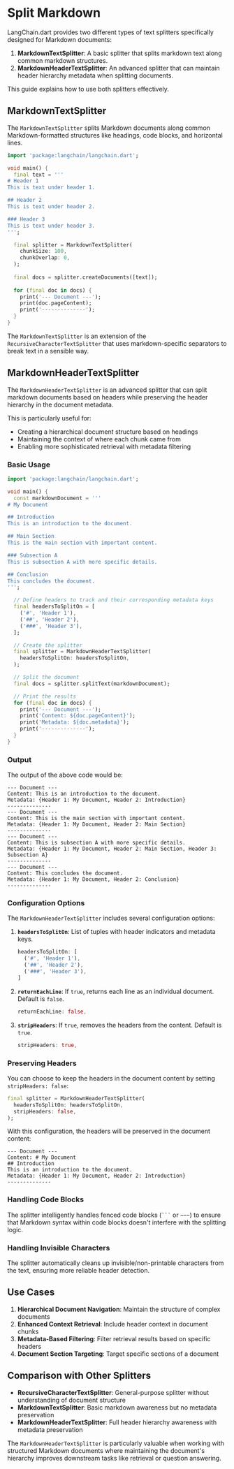 # Split Markdown

LangChain.dart provides two different types of text splitters specifically designed for Markdown documents:

1. **MarkdownTextSplitter**: A basic splitter that splits markdown text along common markdown structures.
2. **MarkdownHeaderTextSplitter**: An advanced splitter that can maintain header hierarchy metadata when splitting documents.

This guide explains how to use both splitters effectively.

## MarkdownTextSplitter

The `MarkdownTextSplitter` splits Markdown documents along common Markdown-formatted structures like headings, code blocks, and horizontal lines.

```dart
import 'package:langchain/langchain.dart';

void main() {
  final text = '''
# Header 1
This is text under header 1.

## Header 2
This is text under header 2.

### Header 3
This is text under header 3.
''';

  final splitter = MarkdownTextSplitter(
    chunkSize: 100,
    chunkOverlap: 0,
  );
  
  final docs = splitter.createDocuments([text]);
  
  for (final doc in docs) {
    print('--- Document ---');
    print(doc.pageContent);
    print('--------------');
  }
}
```

The `MarkdownTextSplitter` is an extension of the `RecursiveCharacterTextSplitter` that uses markdown-specific separators to break text in a sensible way.

## MarkdownHeaderTextSplitter

The `MarkdownHeaderTextSplitter` is an advanced splitter that can split markdown documents based on headers while preserving the header hierarchy in the document metadata.

This is particularly useful for:
- Creating a hierarchical document structure based on headings
- Maintaining the context of where each chunk came from
- Enabling more sophisticated retrieval with metadata filtering

### Basic Usage

```dart
import 'package:langchain/langchain.dart';

void main() {
  const markdownDocument = '''
# My Document

## Introduction
This is an introduction to the document.

## Main Section
This is the main section with important content.

### Subsection A
This is subsection A with more specific details.

## Conclusion
This concludes the document.
''';

  // Define headers to track and their corresponding metadata keys
  final headersToSplitOn = [
    ('#', 'Header 1'),
    ('##', 'Header 2'),
    ('###', 'Header 3'),
  ];

  // Create the splitter
  final splitter = MarkdownHeaderTextSplitter(
    headersToSplitOn: headersToSplitOn,
  );

  // Split the document
  final docs = splitter.splitText(markdownDocument);

  // Print the results
  for (final doc in docs) {
    print('--- Document ---');
    print('Content: ${doc.pageContent}');
    print('Metadata: ${doc.metadata}');
    print('--------------');
  }
}
```

### Output

The output of the above code would be:

```
--- Document ---
Content: This is an introduction to the document.
Metadata: {Header 1: My Document, Header 2: Introduction}
--------------
--- Document ---
Content: This is the main section with important content.
Metadata: {Header 1: My Document, Header 2: Main Section}
--------------
--- Document ---
Content: This is subsection A with more specific details.
Metadata: {Header 1: My Document, Header 2: Main Section, Header 3: Subsection A}
--------------
--- Document ---
Content: This concludes the document.
Metadata: {Header 1: My Document, Header 2: Conclusion}
--------------
```

### Configuration Options

The `MarkdownHeaderTextSplitter` includes several configuration options:

1. **`headersToSplitOn`**: List of tuples with header indicators and metadata keys.
   ```dart
   headersToSplitOn: [
     ('#', 'Header 1'),
     ('##', 'Header 2'),
     ('###', 'Header 3'),
   ]
   ```

2. **`returnEachLine`**: If `true`, returns each line as an individual document. Default is `false`.
   ```dart
   returnEachLine: false,
   ```

3. **`stripHeaders`**: If `true`, removes the headers from the content. Default is `true`.
   ```dart
   stripHeaders: true,
   ```

### Preserving Headers

You can choose to keep the headers in the document content by setting `stripHeaders: false`:

```dart
final splitter = MarkdownHeaderTextSplitter(
  headersToSplitOn: headersToSplitOn,
  stripHeaders: false,
);
```

With this configuration, the headers will be preserved in the document content:

```
--- Document ---
Content: # My Document
## Introduction
This is an introduction to the document.
Metadata: {Header 1: My Document, Header 2: Introduction}
--------------
```

### Handling Code Blocks

The splitter intelligently handles fenced code blocks (```` ``` ```` or `~~~`) to ensure that Markdown syntax within code blocks doesn't interfere with the splitting logic.

### Handling Invisible Characters

The splitter automatically cleans up invisible/non-printable characters from the text, ensuring more reliable header detection.

## Use Cases

1. **Hierarchical Document Navigation**: Maintain the structure of complex documents
2. **Enhanced Context Retrieval**: Include header context in document chunks
3. **Metadata-Based Filtering**: Filter retrieval results based on specific headers
4. **Document Section Targeting**: Target specific sections of a document

## Comparison with Other Splitters

- **RecursiveCharacterTextSplitter**: General-purpose splitter without understanding of document structure
- **MarkdownTextSplitter**: Basic markdown awareness but no metadata preservation
- **MarkdownHeaderTextSplitter**: Full header hierarchy awareness with metadata preservation

The `MarkdownHeaderTextSplitter` is particularly valuable when working with structured Markdown documents where maintaining the document's hierarchy improves downstream tasks like retrieval or question answering.
